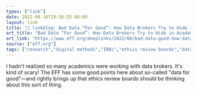```yaml
---
types: ["link"]
date: 2022-08-16T19:56:55-04:00
layout: link
title: "🔗 linkblog: Bad Data “For Good”: How Data Brokers Try to Hide in Academic Research | Electronic Frontier Foundation'"
art_title: "Bad Data “For Good”: How Data Brokers Try to Hide in Academic Research | Electronic Frontier Foundation"
art_link: "https://www.eff.org/deeplinks/2022/08/bad-data-good-how-data-brokers-try-hide-academic-research"
source: ["eff.org"]
tags: ["research","digital methods","IRBs","ethics review boards","data ethics","location data","data brokers","research ethics","EFF","data for good"]
---
```

I hadn't realized so many academics were working with data brokers. It's kind of scary! The EFF has some good points here about so-called "data for good"—and rightly brings up that ethics review boards should be thinking about this sort of thing.
 
